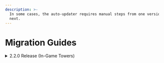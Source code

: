 ```yaml
---
description: >-
  In some cases, the auto-updater requires manual steps from one version to the
  next.
---
```


# Migration Guides

<details>

<summary>2.2.0 Release (In-Game Towers)</summary>

## Towers File

Version 2.2.0 introduces multiple new in-game tower options. This includes a new `towers.DEFAULT.json` file that is required.

1. Delete the existing `towers.json` file in your `sonoranradio` resource.
2. Leave the new `towers.DEFAULT.json` file in your `sonoranradio` resource.

_The resource will automatically rename `towers.DEFAULT.json` to `towers.json`._

## Configuration File

Version 2.2.0 adds a new API key configuration for upcoming features.

1. TODO

</details>

